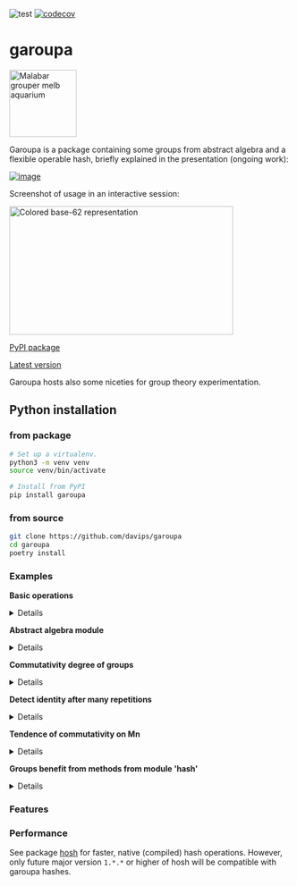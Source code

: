 ![test](https://github.com/davips/garoupa/workflows/test/badge.svg)
[![codecov](https://codecov.io/gh/davips/garoupa/branch/main/graph/badge.svg)](https://codecov.io/gh/davips/garoupa)

# garoupa
<p>
<a title="fir0002  flagstaffotos [at] gmail.com Canon 20D + Tamron 28-75mm f/2.8, GFDL 1.2 &lt;http://www.gnu.org/licenses/old-licenses/fdl-1.2.html&gt;, via Wikimedia Commons" href="https://commons.wikimedia.org/wiki/File:Malabar_grouper_melb_aquarium.jpg"><img width="120" alt="Malabar grouper melb aquarium" src="https://upload.wikimedia.org/wikipedia/commons/thumb/a/a7/Malabar_grouper_melb_aquarium.jpg/256px-Malabar_grouper_melb_aquarium.jpg"></a>
</p>

Garoupa is a package containing some groups from abstract algebra and a flexible operable hash, briefly explained in the presentation (ongoing work):

[![image](https://user-images.githubusercontent.com/3620506/114261273-11641e80-99b0-11eb-9fd8-929826e169a2.png)](https://docs.google.com/presentation/d/e/2PACX-1vSCTHD6FeLET6lKgexiqJQ6c4viu0F_60kjoDe0x2mm8RqdhkWOiRA4QN3Zr-QLCq9CsPs_qkAAgxso/embed?start=false&loop=false&delayms=3000)


Screenshot of usage in an interactive session:

<p>
<a href="https://github.com/davips/garoupa/blob/main/examples/frontimg.png">
<img src="https://raw.githubusercontent.com/davips/garoupa/main/examples/frontimg.png" alt="Colored base-62 representation" width="400" height="230">
</a>
</p>



[PyPI package](https://pypi.org/project/garoupa)

[Latest version](https://github.com/davips/garoupa)

Garoupa hosts also some niceties for group theory experimentation.

## Python installation
### from package
```bash
# Set up a virtualenv. 
python3 -m venv venv
source venv/bin/activate

# Install from PyPI
pip install garoupa
```

### from source
```bash
git clone https://github.com/davips/garoupa
cd garoupa
poetry install
```

### Examples
**Basic operations**
<details>
<p>

```python3
from garoupa import Hash

# Hashes can be multiplied.
from garoupa.hash import identity

a = Hash(blob=b"Some large binary content...")
b = Hash(blob=b"Some other binary content. Might be, e.g., an action or another large content.")
c = a * b
print(f"{a} * {b} = {c}")
"""
1WCCD1p4Msmn2hvbiaHOPcYw8qQnGMai5zFZE68xr2kymjdnq6CEysKx7AUZGDqK * hKM..E0QdH-mVMNUpqWbPw56-IEDesW1UHyA7k8BYF5JYIli-c-fSuQagYp.mCNz = jFnCCFpU-8kJY2h3HBB-CjTgm.LJZerGkOUT09EENs.7F75nK8w91lPl9gOIWe62
"""
```

```python3
print(~b)
# Multiplication can be reverted by the inverse hash. Zero is the identity hash.
print(f"{b} * {~b} = {b * ~b} = 0")
"""
Khf00n.bNZZF6fe7CB8.0UaG6rgeXrGfUVwMDON29e8yuXoZzq6ZCVfWEoBk6KDc
hKM..E0QdH-mVMNUpqWbPw56-IEDesW1UHyA7k8BYF5JYIli-c-fSuQagYp.mCNz * Khf00n.bNZZF6fe7CB8.0UaG6rgeXrGfUVwMDON29e8yuXoZzq6ZCVfWEoBk6KDc = 0000000000000000000000000000000000000000000000000000000000000000 = 0
"""
```

```python3

print(f"{b} * {identity} = {b * identity} = b")
"""
hKM..E0QdH-mVMNUpqWbPw56-IEDesW1UHyA7k8BYF5JYIli-c-fSuQagYp.mCNz * 0000000000000000000000000000000000000000000000000000000000000000 = hKM..E0QdH-mVMNUpqWbPw56-IEDesW1UHyA7k8BYF5JYIli-c-fSuQagYp.mCNz = b
"""
```

```python3

print(f"{c} * {~b} = {c * ~b} = {a} = a")
"""
jFnCCFpU-8kJY2h3HBB-CjTgm.LJZerGkOUT09EENs.7F75nK8w91lPl9gOIWe62 * Khf00n.bNZZF6fe7CB8.0UaG6rgeXrGfUVwMDON29e8yuXoZzq6ZCVfWEoBk6KDc = 1WCCD1p4Msmn2hvbiaHOPcYw8qQnGMai5zFZE68xr2kymjdnq6CEysKx7AUZGDqK = 1WCCD1p4Msmn2hvbiaHOPcYw8qQnGMai5zFZE68xr2kymjdnq6CEysKx7AUZGDqK = a
"""
```

```python3

print(f"{~a} * {c} = {~a * c} = {b} = b")
"""
-5ppo-CXfdBEZKwQJRno1iP6a0I1pTGJLUOa5yvjIjEYAfE3FQ8gNQAxzmT4O6P- * jFnCCFpU-8kJY2h3HBB-CjTgm.LJZerGkOUT09EENs.7F75nK8w91lPl9gOIWe62 = hKM..E0QdH-mVMNUpqWbPw56-IEDesW1UHyA7k8BYF5JYIli-c-fSuQagYp.mCNz = hKM..E0QdH-mVMNUpqWbPw56-IEDesW1UHyA7k8BYF5JYIli-c-fSuQagYp.mCNz = b
"""
```

```python3

# Division is shorthand for reversion.
print(f"{c} / {b} = {c / b} = a")
"""
jFnCCFpU-8kJY2h3HBB-CjTgm.LJZerGkOUT09EENs.7F75nK8w91lPl9gOIWe62 / hKM..E0QdH-mVMNUpqWbPw56-IEDesW1UHyA7k8BYF5JYIli-c-fSuQagYp.mCNz = 1WCCD1p4Msmn2hvbiaHOPcYw8qQnGMai5zFZE68xr2kymjdnq6CEysKx7AUZGDqK = a
"""
```

```python3

# Hash multiplication is not expected to be commutative.
print(f"{a * b} != {b * a}")
"""
jFnCCFpU-8kJY2h3HBB-CjTgm.LJZerGkOUT09EENs.7F75nK8w91lPl9gOIWe62 != jFnCCFpU-8kJY2h3HBB-CsB9NaEYXZlsV3Pmu.WFL2pQpx6gvFcTN-gR54d5f0K2
"""
```

```python3

# Hash multiplication is associative.
print(f"{a * (b * c)} = {(a * b) * c}")
"""
DiLddiPNYgBrU4y7nbb-mm73.unoKH6Ux.AktmuBlx6q51QMs6sjNOGj4Cgvxojn = DiLddiPNYgBrU4y7nbb-mm73.unoKH6Ux.AktmuBlx6q51QMs6sjNOGj4Cgvxojn
"""
```

```python3


```


</p>
</details>

**Abstract algebra module**
<details>
<p>

```python3
from itertools import islice
from math import factorial

from garoupa.algebra.cyclic import Z
from garoupa.algebra.dihedral import D
from garoupa.algebra.symmetric import Perm
from garoupa.algebra.symmetric import S

# Direct product between:
#   symmetric group S4;
#   cyclic group Z5; and,
#   dihedral group D4.
G = S(4) * Z(5) * D(4)
print(G)
"""
S4×Z5×D4
"""
```

```python3

# Operating over 5 sampled pairs.
for a, b in islice(zip(G, G), 0, 5):
    print(a, "*", b, "=", a * b, sep="\t")
"""
«[0, 1, 2, 3], 1, dr7»	*	«[0, 2, 1, 3], 1, ds1»	=	«[0, 2, 1, 3], 2, ds0»
«[2, 0, 3, 1], 1, ds2»	*	«[1, 3, 0, 2], 0, dr3»	=	«[0, 1, 2, 3], 1, ds3»
«[0, 1, 2, 3], 2, dr3»	*	«[3, 1, 0, 2], 3, ds5»	=	«[3, 1, 0, 2], 0, ds0»
«[1, 0, 2, 3], 0, dr2»	*	«[2, 1, 0, 3], 1, ds5»	=	«[2, 0, 1, 3], 1, ds3»
«[0, 2, 1, 3], 1, dr4»	*	«[1, 0, 3, 2], 0, dr4»	=	«[2, 0, 3, 1], 1, dr0»
"""
```

```python3

# Operator ~ is another way of sampling.
G = S(12)
print(~G)
"""
[6, 3, 10, 8, 9, 7, 11, 0, 5, 2, 1, 4]
"""
```

```python3

# Manual element creation.
last_perm_i = factorial(12) - 1
a = Perm(i=last_perm_i, n=12)
print("Last element of S35:", a)
"""
Last element of S35: [11, 10, 9, 8, 7, 6, 5, 4, 3, 2, 1, 0]
"""
```

```python3

# Inverse element. Group S4.
a = Perm(i=21, n=4)
b = Perm(i=17, n=4)
print(a, "*", ~a, "=", (a * ~a).i, "=", a * ~a, "= identity")
"""
[1, 3, 2, 0] * [3, 0, 2, 1] = 0 = [0, 1, 2, 3] = identity
"""
```

```python3

print(a, "*", b, "=", a * b)
"""
[1, 3, 2, 0] * [1, 2, 3, 0] = [3, 2, 0, 1]
"""
```

```python3

print(a, "*", b, "*", ~b, "=", a * b * ~b, "= a")
"""
[1, 3, 2, 0] * [1, 2, 3, 0] * [3, 0, 1, 2] = [1, 3, 2, 0] = a
"""
```


</p>
</details>

**Commutativity degree of groups**
<details>
<p>

```python3

from garoupa.algebra.cyclic import Z
from garoupa.algebra.dihedral import D
from garoupa.algebra.matrix.m import M


def traverse(G):
    i, count = G.order, G.order
    for idx, a in enumerate(G.sorted()):
        for b in list(G.sorted())[idx + 1:]:
            if a * b == b * a:
                count += 2
            i += 2
    print(f"|{G}| = ".rjust(20, ' '),
          f"{G.order}:".ljust(10, ' '),
          f"{count}/{i}:".rjust(15, ' '), f"  {G.bits} bits",
          f"\t{100 * count / i} %", sep="")


# Dihedral
traverse(D(8))
"""
             |D8| = 16:              112/256:  4.0 bits	43.75 %
"""
```

```python3
traverse(D(8) ^ 2)
"""
          |D8×D8| = 256:         12544/65536:  8.0 bits	19.140625 %
"""
```

```python3

# Z4!
traverse(Z(4) * Z(3) * Z(2))
"""
       |Z4×Z3×Z2| = 24:              576/576:  4.584962500721157 bits	100.0 %
"""
```

```python3

# M 3x3 %4
traverse(M(3, 4))

# Large groups (sampling is needed).
Gs = [D(8) ^ 3, D(8) ^ 4, D(8) ^ 5]
for G in Gs:
    i, count = 0, 0
    for a, b in zip(G, G):
        if a * b == b * a:
            count += 1
        if i >= 10_000:
            break
        i += 1
    print(f"|{G}| = ".rjust(20, ' '),
          f"{G.order}:".ljust(10, ' '),
          f"{count}/{i}:".rjust(15, ' '), f"  {G.bits} bits",
          f"\t~{100 * count / i} %", sep="")
"""
           |M3%4| = 64:            2560/4096:  6.0 bits	62.5 %
       |D8×D8×D8| = 4096:          871/10000:  12.0 bits	~8.71 %
    |D8×D8×D8×D8| = 65536:         330/10000:  16.0 bits	~3.3 %
 |D8×D8×D8×D8×D8| = 1048576:       157/10000:  20.0 bits	~1.57 %
"""
```


</p>
</details>

**Detect identity after many repetitions**
<details>
<p>

```python3

import operator
from datetime import datetime
from functools import reduce
from math import log, inf
from sys import argv

from garoupa.algebra.dihedral import D
from garoupa.algebra.symmetric import S

example = len(argv) == 1 or (not argv[1].isdecimal() and argv[1][0] not in ["p", "s", "d"])

primes = [5, 7, 11, 13, 17, 19, 23, 29, 31, 37, 41, 43, 47, 53, 59, 61, 67, 71, 73, 79, 83, 89, 97, 101, 103, 107,
          109, 113, 127, 131, 137, 139, 149, 151, 157, 163, 167, 173, 179, 181, 191, 193, 197, 199, 211, 223, 227, 229,
          233, 239, 241, 251, 257, 263, 269, 271, 277, 281, 283, 293, 307, 311, 313, 317, 331, 337, 347, 349, 353, 359,
          367, 373, 379, 383, 389, 397, 401, 409, 419, 421, 431, 433, 439, 443, 449, 457, 461, 463, 467, 479, 487, 491,
          499, 503, 509, 521, 523, 541, 547, 557, 563, 569, 571, 577, 587, 593, 599, 601, 607, 613, 617, 619, 631, 641,
          643, 647, 653, 659, 661, 673, 677, 683, 691, 701, 709, 719, 727, 733, 739, 743, 751, 757, 761, 769, 773, 787,
          797, 809, 811, 821, 823, 827, 829, 839, 853, 857, 859, 863, 877, 881, 883, 887, 907, 911, 919, 929, 937, 941,
          947, 953, 967, 971, 977, 983, 991, 997, 1009]

if example:
    limit, sample = 30, 100
    lst = []  # See *.
    for n in primes[:5]:
        lst.append(D(n, seed=n))
    G = reduce(operator.mul, lst)
else:
    limit, sample = int(argv[2]), int(argv[3]) if len(argv) > 2 else 1_000_000_000_000
    if argv[1] == "s25d":
        G = S(25) * reduce(operator.mul, [D(n) for n in primes[:9]])
    elif argv[1] == "s57":
        G = S(57)
    elif argv[1] == "p384":
        G = reduce(operator.mul, [D(n) for n in primes[:51]])
    elif argv[1] == "p64":
        G = reduce(operator.mul, [D(n) for n in primes[:12]])
    elif argv[1] == "p96":
        G = reduce(operator.mul, [D(n) for n in primes[:16]])
    elif argv[1] == "p128":
        G = reduce(operator.mul, [D(n) for n in primes[:21]])
    elif argv[1] == "p256":
        G = reduce(operator.mul, [D(n) for n in primes[:37]])
    elif argv[1] == "64":
        G = reduce(operator.mul, [D(n) for n in range(5, 31, 2)])
    elif argv[1] == "96":
        G = reduce(operator.mul, [D(n) for n in range(5, 41, 2)])
    elif argv[1] == "128":
        G = reduce(operator.mul, [D(n) for n in range(5, 51, 2)])
    else:
        G = reduce(operator.mul, [D(n) for n in range(5, 86, 2)])

print(f"{G.bits} bits   Pc: {G.comm_degree}  order: {G.order} {G}", flush=True)
print("--------------------------------------------------------------", flush=True)
for hist in G.sampled_orders(sample=sample, limit=limit):
    tot = sum(hist.values())
    bad = 0  # See *.
    for k, v in hist.items():
        if k[0] <= limit:
            bad += v
    print(hist, flush=True)
    hist = hist.copy()
    if (inf, inf) in hist:
        del hist[(inf, inf)]
    hist = {int((k[0] + k[1]) / 2): v for k, v in hist.items()}
    print(f"\nbits: {log(G.order, 2):.2f}  Pc: {G.comm_degree or -1:.2e}   a^<{limit}=0: {bad}/{tot} = {bad / tot:.2e}",
          G, G._pi_core(hist), datetime.now().strftime("%d/%m/%Y %H:%M:%S"), flush=True)
# * -> [Explicit FOR due to autogeneration of README through eval]
"""
21.376617194973697 bits   Pc: 0.004113533525298232  order: 2722720 D5×D7×D11×D13×D17
--------------------------------------------------------------
{(-1, 10): 9, (9, 20): 7, (19, 30): 9, (inf, inf): 75}

bits: 21.38  Pc: 4.11e-03   a^<30=0: 25/100 = 2.50e-01 D5×D7×D11×D13×D17 0.125 10/08/2021 22:20:24
"""
```


</p>
</details>

**Tendence of commutativity on Mn**
<details>
<p>

```python3
from itertools import chain

from garoupa.algebra.matrix.m import M
from garoupa.algebra.matrix.m8bit import M8bit


def traverse(G):
    i, count = G.order, G.order
    for idx, a in enumerate(G.sorted()):
        for b in list(G.sorted())[idx + 1:]:
            if a * b == b * a:
                count += 2
            i += 2
    print(f"|{G}| = ".rjust(20, ' '),
          f"{G.order}:".ljust(10, ' '),
          f"{count}/{i}:".rjust(15, ' '), f"  {G.bits} bits",
          f"\t{100 * count / i} %", sep="")


M1_4 = map(M, range(1, 5))
for G in chain(M1_4, [M8bit(), M(5)]):
    traverse(G)
# ...
for G in map(M, range(6, 11)):
    i, count = 0, 0
    for a, b in zip(G, G):
        if a * b == b * a:
            count += 1
        i += 1
        if i >= 1_000_000:
            break
    print(f"|{G}| = ".rjust(20, ' '),
          f"{G.order}:".ljust(10, ' '),
          f"{count}/{i}:".rjust(15, ' '), f"  {G.bits} bits",
          f"\t~{100 * count / i} %", sep="")

"""
|M1| = 1:                        1/1:  0 bits	100.0 %
|M2| = 2:                        4/4:  1 bits	100.0 %
|M3| = 8:                      40/64:  3 bits	62.5 %
|M4| = 64:                 1024/4096:  6 bits	25.0 %
|M8bit| = 256:              14848/65536:  8 bits	22.65625 %
|M5| = 1024:           62464/1048576:  10 bits	5.95703125 %
|M6| = 32768:              286/32768:  15 bits	0.872802734375 %
|M7| = 2097152:          683/1000000:  21 bits	0.0683 %
|M8| = 268435456:         30/1000000:  28 bits	0.003 %
|M9| = 68719476736:        1/1000000:  36 bits	0.0001 %
|M10| = 35184372088832:     0/1000000:  45 bits	0.0 %
"""
```
</p>
</details>

**Groups benefit from methods from module 'hash'**
<details>
<p>

```python3
from garoupa.algebra.matrix import M
m = ~M(23)
print(repr(m.hash))
```
<a href="https://github.com/davips/garoupa/blob/main/examples/7KDd8TiA3S11QTkUid2wy87DQIeGQ35vB1bsP5Y6DjZ.png">
<img src="https://raw.githubusercontent.com/davips/garoupa/main/examples/7KDd8TiA3S11QTkUid2wy87DQIeGQ35vB1bsP5Y6DjZ.png" alt="Colored base-62 representation" width="380" height="18">
</a>
</p>
</details>



### Features


### Performance
See package [hosh](https://pypi.org/project/hosh) for faster, native (compiled) hash operations.
However, only future major version `1.*.*` or higher of hosh will be compatible with garoupa hashes.
